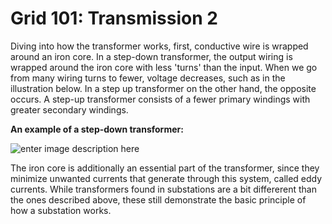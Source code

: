 # Grid 101: Transmission 2

Diving into how the transformer works, first, conductive wire is wrapped around an iron core. In a step-down transformer, the output wiring is wrapped around the iron core with less 'turns' than the input. When we go from many wiring turns to fewer, voltage decreases, such as in the illustration below. In a step up transformer on the other hand, the opposite occurs. A step-up transformer consists of a fewer primary windings with greater secondary windings. 

**An example of a step-down transformer:**

![enter image description here](https://www.achrnews.com/ext/resources/2016/11-2016/11-21-16/FS-Btu-Buddy-164-Fig-1.jpg?t=1479314488&width=900)

The iron core is additionally an essential part of the transformer, since they minimize unwanted currents that generate through this system, called eddy currents. 
While transformers found in substations are a bit differerent than the ones described above, these still demonstrate the basic principle of how a substation works. 
